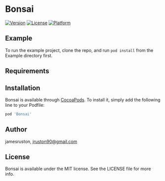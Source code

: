 # Bonsai

[![Version](https://img.shields.io/cocoapods/v/Bonsai.svg?style=flat)](https://cocoapods.org/pods/Bonsai)
[![License](https://img.shields.io/cocoapods/l/Bonsai.svg?style=flat)](https://cocoapods.org/pods/Bonsai)
[![Platform](https://img.shields.io/cocoapods/p/Bonsai.svg?style=flat)](https://cocoapods.org/pods/Bonsai)

## Example

To run the example project, clone the repo, and run `pod install` from the Example directory first.

## Requirements

## Installation

Bonsai is available through [CocoaPods](https://cocoapods.org). To install
it, simply add the following line to your Podfile:

```ruby
pod 'Bonsai'
```

## Author

jamesruston, jruston90@gmail.com

## License

Bonsai is available under the MIT license. See the LICENSE file for more info.
